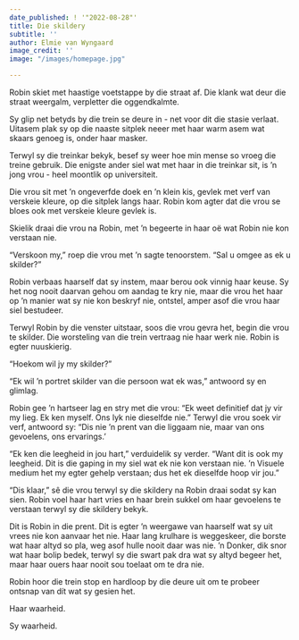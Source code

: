 ```yaml
---
date_published: ! '"2022-08-28"'
title: Die skildery
subtitle: ''
author: Elmie van Wyngaard
image_credit: ''
image: "/images/homepage.jpg"

---
```

Robin skiet met haastige voetstappe by die straat af. Die klank wat deur die straat weergalm, verpletter die oggendkalmte.

Sy glip net betyds by die trein se deure in - net voor dit die stasie verlaat. Uitasem plak sy op die naaste sitplek neeer met haar warm asem wat skaars genoeg is, onder haar masker.

Terwyl sy die treinkar bekyk, besef sy weer hoe min mense so vroeg die treine gebruik. Die enigste ander siel wat met haar in die treinkar sit, is ’n jong vrou - heel moontlik op universiteit.

Die vrou sit met ’n ongeverfde doek en ’n klein kis, gevlek met verf van verskeie kleure, op die sitplek langs haar. Robin kom agter dat die vrou se bloes ook met verskeie kleure gevlek is.

Skielik draai die vrou na Robin, met ’n begeerte in haar oë wat Robin nie kon verstaan nie.

“Verskoon my,” roep die vrou met ’n sagte tenoorstem. “Sal u omgee as ek u skilder?”

Robin verbaas haarself dat sy instem, maar berou ook vinnig haar keuse. Sy het nog nooit daarvan gehou om aandag te kry nie, maar die vrou het haar op ’n manier wat sy nie kon beskryf nie, ontstel, amper asof die vrou haar siel bestudeer.

Terwyl Robin by die venster uitstaar, soos die vrou gevra het, begin die vrou te skilder. Die worsteling van die trein vertraag nie haar werk nie. Robin is egter nuuskierig.

“Hoekom wil jy my skilder?”

“Ek wil ’n portret skilder van die persoon wat ek was,” antwoord sy en glimlag.

Robin gee ’n hartseer lag en stry met die vrou: “Ek weet definitief dat jy vir my lieg. Ek ken myself. Ons lyk nie dieselfde nie.” Terwyl die vrou soek vir verf, antwoord sy: “Dis nie ’n prent van die liggaam nie, maar van ons gevoelens, ons ervarings.’

“Ek ken die leegheid in jou hart,” verduidelik sy verder. “Want dit is ook my leegheid. Dit is die gaping in my siel wat ek nie kon verstaan nie. ’n Visuele medium het my egter gehelp verstaan; dus het ek dieselfde hoop vir jou.”

“Dis klaar,” sê die vrou terwyl sy die skildery na Robin draai sodat sy kan sien. Robin voel haar hart vries en haar brein sukkel om haar gevoelens te verstaan terwyl sy die skildery bekyk.

Dit is Robin in die prent. Dit is egter ’n weergawe van haarself wat sy uit vrees nie kon aanvaar het nie. Haar lang krulhare is weggeskeer, die borste wat haar altyd so pla, weg asof hulle nooit daar was nie. ’n Donker, dik snor wat haar bolip bedek, terwyl sy die swart pak dra wat sy altyd begeer het, maar haar ouers haar nooit sou toelaat om te dra nie.

Robin hoor die trein stop en hardloop by die deure uit om te probeer ontsnap van dít wat sy gesien het.

Haar waarheid.

Sy waarheid.